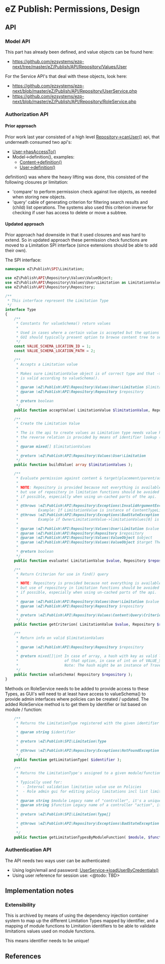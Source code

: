 eZ Publish: Permissions, Design
===============================

API
---


### Model API

This part has already been defined, and value objects can be found here:
* https://github.com/ezsystems/ezp-next/tree/master/eZ/Publish/API/Repository/Values/User

For the Service API's that deal with these objects, look here:
* https://github.com/ezsystems/ezp-next/blob/master/eZ/Publish/API/Repository/UserService.php
* https://github.com/ezsystems/ezp-next/blob/master/eZ/Publish/API/Repository/RoleService.php


### Authorization API

#### Prior approach

Prior work last year consisted of a high level [Repository->canUser()][canUser] api, that
underneath consumed two api's:
* [User->hasAccessTo()][hasAccessTo]
* Model->definition(), examples:
    * [Content->definition()][contentDefinition]
    * [User->definition()][userDefinition]

definition() was where the heavy lifting was done, this consisted of the following
closures pr limitation:
* 'compare' to perform permission check against live objects, as needed
  when storing new objects.
* 'query' cable of generating criterion for filtering search results and (child)
  list operations. The systems also used this criterion inverse for checking if
  user has access to delete or move a subtree.


#### Updated approach

Prior approach had downside in that it used closures and was hard to extend.
So in updated approach these permission check functions are moved to a
Limitation SPI interface (since extensions should be able to add their own).

The SPI interface:

```php
namespace eZ\Publish\SPI\Limitation;

use eZ\Publish\API\Repository\Values\ValueObject;
use eZ\Publish\API\Repository\Values\User\Limitation as LimitationValue;
use eZ\Publish\API\Repository\Repository;

/**
 * This interface represent the Limitation Type
 */
interface Type
{
    /**
     * Constants for valueSchema() return values
     *
     * Used in cases where a certain value is accepted but the options are to many to return as a hash of options.
     * GUI should typically present option to browse content tree to select limitation value(s).
     */
    const VALUE_SCHEMA_LOCATION_ID = 1;
    const VALUE_SCHEMA_LOCATION_PATH = 2;

    /**
     * Accepts a Limitation value
     *
     * Makes sure LimitationValue object is of correct type and that ->limitationValues
     * is valid according to valueSchema().
     *
     * @param \eZ\Publish\API\Repository\Values\User\Limitation $limitationValue
     * @param \eZ\Publish\API\Repository\Repository $repository
     *
     * @return boolean
     */
    public function acceptValue( LimitationValue $limitationValue, Repository $repository );

    /**
     * Create the Limitation Value
     *
     * The is the api to create values as Limitation type needs value knowledge anyway in acceptValue,
     * the reverse relation is provided by means of identifier lookup (Value has identifier, and so does RoleService).
     *
     * @param mixed[] $limitationValues
     *
     * @return \eZ\Publish\API\Repository\Values\User\Limitation
     */
    public function buildValue( array $limitationValues );

    /**
     * Evaluate permission against content & target(placement/parent/assignment)
     *
     * NOTE: Repository is provided because not everything is available via the value object(s),
     * but use of repository in limitation functions should be avoided for performance reasons
     * if possible, especially when using un-cached parts of the api.
     *
     * @throws \eZ\Publish\API\Repository\Exceptions\InvalidArgumentException If any of the arguments are invalid
     *         Example: If LimitationValue is instance of ContentTypeLimitationValue, and Type is SectionLimitationType.
     * @throws \eZ\Publish\API\Repository\Exceptions\BadStateException If value of the LimitationValue is unsupported
     *         Example if OwnerLimitationValue->limitationValues[0] is not one of: [ 1,  2 ]
     *
     * @param \eZ\Publish\API\Repository\Values\User\Limitation $value
     * @param \eZ\Publish\API\Repository\Repository $repository
     * @param \eZ\Publish\API\Repository\Values\ValueObject $object
     * @param \eZ\Publish\API\Repository\Values\ValueObject $target The location, parent or "assignment" value object
     *
     * @return boolean
     */
    public function evaluate( LimitationValue $value, Repository $repository, ValueObject $object, ValueObject $target = null );

    /**
     * Return Criterion for use in find() query
     *
     * NOTE: Repository is provided because not everything is available via the limitation value,
     * but use of repository in limitation functions should be avoided for performance reasons
     * if possible, especially when using un-cached parts of the api.
     *
     * @param \eZ\Publish\API\Repository\Values\User\Limitation $value
     * @param \eZ\Publish\API\Repository\Repository $repository
     *
     * @return \eZ\Publish\API\Repository\Values\Content\Query\CriterionInterface
     */
    public function getCriterion( LimitationValue $value, Repository $repository );

    /**
     * Return info on valid $limitationValues
     *
     * @param \eZ\Publish\API\Repository\Repository $repository
     *
     * @return mixed[]|int In case of array, a hash with key as valid limitations value and value as human readable name
     *                     of that option, in case of int on of VALUE_SCHEMA_* constants.
     *                     Note: The hash might be an instance of Traversable, and not a native php array.
     */
    public function valueSchema( Repository $repository );
}
```


Methods on RoleService needs to be added to provide access to these Types, as GUI's will need to at least have access
to valueSchema() to provide admin interfaces where policies can be created / updated.
The added RoleService method is to get them by identifier or list based on module / function:

```php
    /**
     * Returns the LimitationType registered with the given identifier
     *
     * @param string $identifier
     *
     * @return \eZ\Publish\SPI\Limitation\Type
     *
     * @throws \eZ\Publish\API\Repository\Exceptions\NotFoundException if there is no LimitationType with $identifier
     */
    public function getLimitationType( $identifier );

    /**
     * Returns the LimitationType's assigned to a given module/function
     *
     * Typically used for:
     *  - Internal validation limitation value use on Policies
     *  - Role admin gui for editing policy limitations incl list limitation options via valueSchema()
     *
     * @param string $module Legacy name of "controller", it's a unique identifier like "content"
     * @param string $function Legacy name of a controller "action", it's a unique within the controller like "read"
     *
     * @return \eZ\Publish\SPI\Limitation\Type[]
     *
     * @throws \eZ\Publish\API\Repository\Exceptions\BadStateException If module/function to limitation type mapping
     *                                                                 refers to a non existing identifier.
     */
    public function getLimitationTypesByModuleFunction( $module, $function );
```



### Authentication API

The API needs two ways user can be authenticated:
* Using login/email and password: [UserService->loadUserByCredentials()][login]
* Using user reference for session use: <@todo: TBD>



Implementation notes
--------------------

### Extensibility

This is archived by means of using the dependency injection container system to map
up the different Limitation Types mapped by identifier, and a mapping of module functions
to Limitation identifiers to be able to validate limitations values used on module functions.

This means identifier needs to be unique!



References
----------

[canUser]:           https://github.com/ezsystems/ezp-next/blob/9e14c6b3133a2585c103376555849c5fcd8591d2/ezp/Base/Repository.php#L122
[contentDefinition]: https://github.com/ezsystems/ezp-next/blob/9e14c6b3133a2585c103376555849c5fcd8591d2/ezp/Content/Concrete.php#L235
[userDefinition]:    https://github.com/ezsystems/ezp-next/blob/9e14c6b3133a2585c103376555849c5fcd8591d2/ezp/User/Concrete.php#L96
[hasAccessTo]:       https://github.com/ezsystems/ezp-next/blob/9e14c6b3133a2585c103376555849c5fcd8591d2/ezp/User/Concrete.php#L162
[login]:             https://github.com/ezsystems/ezp-next/blob/master/eZ/Publish/API/Repository/UserService.php#L142